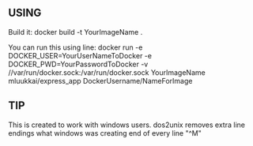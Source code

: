 
## USING

Build it:
docker build -t YourImageName . 

You can run this using line:
docker run -e DOCKER_USER=YourUserNameToDocker -e DOCKER_PWD=YourPasswordToDocker -v //var/run/docker.sock:/var/run/docker.sock YourImageName mluukkai/express_app DockerUsername/NameForImage

## TIP

This is created to work with windows users.
dos2unix removes extra line endings what windows was creating end of every line  "^M"